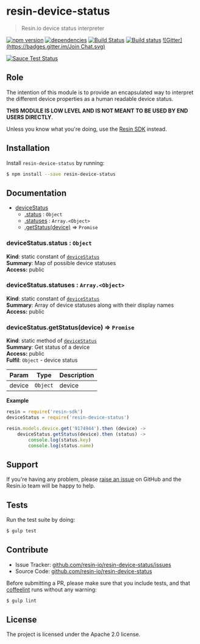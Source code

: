resin-device-status
===================

> Resin.io device status interpreter

[![npm version](https://badge.fury.io/js/resin-device-status.svg)](http://badge.fury.io/js/resin-device-status)
[![dependencies](https://david-dm.org/resin-io/resin-device-status.svg)](https://david-dm.org/resin-io/resin-device-status.svg)
[![Build Status](https://travis-ci.org/resin-io/resin-device-status.svg?branch=master)](https://travis-ci.org/resin-io/resin-device-status)
[![Build status](https://ci.appveyor.com/api/projects/status/2t0yxu6971bjd4xa/branch/master?svg=true)](https://ci.appveyor.com/project/resin-io/resin-device-status/branch/master)
[![Gitter](https://badges.gitter.im/Join Chat.svg)](https://gitter.im/resin-io/chat)

[![Sauce Test Status](https://saucelabs.com/browser-matrix/resin-device-status.svg)](https://saucelabs.com/u/resin-device-status)

Role
----

The intention of this module is to provide an encapsulated way to interpret the different device properties as a human readable device status.

**THIS MODULE IS LOW LEVEL AND IS NOT MEANT TO BE USED BY END USERS DIRECTLY**.

Unless you know what you're doing, use the [Resin SDK](https://github.com/resin-io/resin-sdk) instead.

Installation
------------

Install `resin-device-status` by running:

```sh
$ npm install --save resin-device-status
```

Documentation
-------------


* [deviceStatus](#module_deviceStatus)
    * [.status](#module_deviceStatus.status) : <code>Object</code>
    * [.statuses](#module_deviceStatus.statuses) : <code>Array.&lt;Object&gt;</code>
    * [.getStatus(device)](#module_deviceStatus.getStatus) ⇒ <code>Promise</code>

<a name="module_deviceStatus.status"></a>
### deviceStatus.status : <code>Object</code>
**Kind**: static constant of <code>[deviceStatus](#module_deviceStatus)</code>  
**Summary**: Map of possible device statuses  
**Access:** public  
<a name="module_deviceStatus.statuses"></a>
### deviceStatus.statuses : <code>Array.&lt;Object&gt;</code>
**Kind**: static constant of <code>[deviceStatus](#module_deviceStatus)</code>  
**Summary**: Array of device statuses along with their display names  
**Access:** public  
<a name="module_deviceStatus.getStatus"></a>
### deviceStatus.getStatus(device) ⇒ <code>Promise</code>
**Kind**: static method of <code>[deviceStatus](#module_deviceStatus)</code>  
**Summary**: Get status of a device  
**Access:** public  
**Fulfil**: <code>Object</code> - device status  

| Param | Type | Description |
| --- | --- | --- |
| device | <code>Object</code> | device |

**Example**  
```js
resin = require('resin-sdk')
deviceStatus = require('resin-device-status')

resin.models.device.get('9174944').then (device) ->
	deviceStatus.getStatus(device).then (status) ->
		console.log(status.key)
		console.log(status.name)
```

Support
-------

If you're having any problem, please [raise an issue](https://github.com/resin-io/resin-device-status/issues/new) on GitHub and the Resin.io team will be happy to help.

Tests
-----

Run the test suite by doing:

```sh
$ gulp test
```

Contribute
----------

- Issue Tracker: [github.com/resin-io/resin-device-status/issues](https://github.com/resin-io/resin-device-status/issues)
- Source Code: [github.com/resin-io/resin-device-status](https://github.com/resin-io/resin-device-status)

Before submitting a PR, please make sure that you include tests, and that [coffeelint](http://www.coffeelint.org/) runs without any warning:

```sh
$ gulp lint
```

License
-------

The project is licensed under the Apache 2.0 license.
